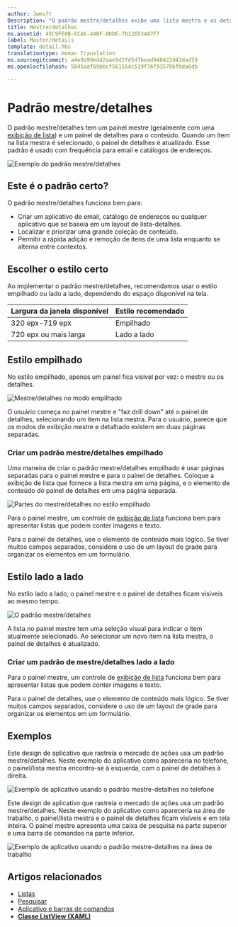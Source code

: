 ```yaml
---
author: Jwmsft
Description: "O padrão mestre/detalhes exibe uma lista mestra e os detalhes do item atualmente selecionado. Esse padrão é usado com frequência para email e listas de contatos/catálogos de endereços."
title: Mestre/detalhes
ms.assetid: 45C9FE8B-ECA6-44BF-8DDE-7D12ED34A7F7
label: Master/details
template: detail.hbs
translationtype: Human Translation
ms.sourcegitcommit: a4e9a90edd2aae9d2fd5d7bead948422d43dad59
ms.openlocfilehash: 5845aaf69bbcf561164c519f76f93578bf0da6db

---
```

# Padrão mestre/detalhes

O padrão mestre/detalhes tem um painel mestre (geralmente com uma [exibição de lista](lists.md)) e um painel de detalhes para o conteúdo. Quando um item na lista mestra é selecionado, o painel de detalhes é atualizado. Esse padrão é usado com frequência para email e catálogos de endereços.

![Exemplo do padrão mestre/detalhes](images/HIGSecOne_MasterDetail.png)

## Este é o padrão certo?

O padrão mestre/detalhes funciona bem para:

-   Criar um aplicativo de email, catálogo de endereços ou qualquer aplicativo que se baseia em um layout de lista-detalhes.
-   Localizar e priorizar uma grande coleção de conteúdo.
-   Permitir a rápida adição e remoção de itens de uma lista enquanto se alterna entre contextos.

## Escolher o estilo certo

Ao implementar o padrão mestre/detalhes, recomendamos usar o estilo empilhado ou lado a lado, dependendo do espaço disponível na tela.

| Largura da janela disponível | Estilo recomendado |
|------------------------|-------------------|
| 320 epx-719 epx        | Empilhado           |
| 720 epx ou mais larga       | Lado a lado      |

 
## Estilo empilhado

No estilo empilhado, apenas um painel fica visível por vez: o mestre ou os detalhes.

![Mestre/detalhes no modo empilhado](images/patterns-md-stacked.png)

O usuário começa no painel mestre e "faz drill down" até o painel de detalhes, selecionando um item na lista mestra. Para o usuário, parece que os modos de exibição mestre e detalhado existem em duas páginas separadas.

### Criar um padrão mestre/detalhes empilhado

Uma maneira de criar o padrão mestre/detalhes empilhado é usar páginas separadas para o painel mestre e para o painel de detalhes. Coloque a exibição de lista que fornece a lista mestra em uma página, e o elemento de conteúdo do painel de detalhes em uma página separada.

![Partes do mestre/detalhes no estilo empilhado](images/patterns-md-stacked-parts.png)

Para o painel mestre, um controle de [exibição de lista](lists.md) funciona bem para apresentar listas que podem conter imagens e texto.

Para o painel de detalhes, use o elemento de conteúdo mais lógico. Se tiver muitos campos separados, considere o uso de um layout de grade para organizar os elementos em um formulário.

## Estilo lado a lado

No estilo lado a lado, o painel mestre e o painel de detalhes ficam visíveis ao mesmo tempo.

![O padrão mestre/detalhes](images/patterns-masterdetail-400x227.png)

A lista no painel mestre tem uma seleção visual para indicar o item atualmente selecionado. Ao selecionar um novo item na lista mestra, o painel de detalhes é atualizado.

### Criar um padrão de mestre/detalhes lado a lado

Para o painel mestre, um controle de [exibição de lista](lists.md) funciona bem para apresentar listas que podem conter imagens e texto.

Para o painel de detalhes, use o elemento de conteúdo mais lógico. Se tiver muitos campos separados, considere o uso de um layout de grade para organizar os elementos em um formulário.

## Exemplos

Este design de aplicativo que rastreia o mercado de ações usa um padrão mestre/detalhes. Neste exemplo do aplicativo como apareceria no telefone, o painel/lista mestra encontra-se à esquerda, com o painel de detalhes à direita.

![Exemplo de aplicativo usando o padrão mestre-detalhes no telefone](images/uap-finance-phone-masterdetails-600.png)

Este design de aplicativo que rastreia o mercado de ações usa um padrão mestre/detalhes. Neste exemplo do aplicativo como apareceria na área de trabalho, o painel/lista mestra e o painel de detalhes ficam visíveis e em tela inteira. O painel mestre apresenta uma caixa de pesquisa na parte superior e uma barra de comandos na parte inferior.

![Exemplo de aplicativo usando o padrão mestre-detalhes na área de trabalho](images/uap-finance-desktop700.png)



## Artigos relacionados

- [Listas](lists.md)
- [Pesquisar](search.md)
- [Aplicativo e barras de comandos](app-bars.md)
- [**Classe ListView (XAML)**](https://msdn.microsoft.com/library/windows/apps/br242878)



<!--HONumber=Jun16_HO4-->


